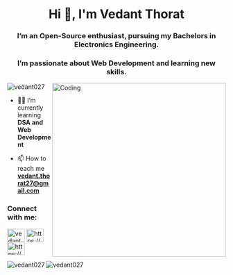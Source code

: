 <h1 align="center">Hi 👋, I'm Vedant Thorat</h1>
<h3 align="center">I’m an Open-Source enthusiast, pursuing my Bachelors in Electronics Engineering.</h3>
<h3 align="center">I’m passionate about Web Development and learning new skills.</h3>
<img align="right" alt="Coding" width="400" src="https://c.tenor.com/whgQwNlVvNkAAAAi/xero-code.gif">

<p align="left"> <img src="https://komarev.com/ghpvc/?username=vedant027&label=Profile%20views&color=0e75b6&style=flat" alt="vedant027" /> </p>

- 🧑‍💻 I’m currently learning **DSA and Web Development**

- 📫 How to reach me **vedant.thorat27@gmail.com**

<h3 align="left">Connect with me:</h3>
<p align="left">
<a href="https://twitter.com/vedant2703" target="blank"><img align="center" src="https://raw.githubusercontent.com/rahuldkjain/github-profile-readme-generator/master/src/images/icons/Social/twitter.svg" alt="vedant2703" height="30" width="40" /></a>
<a href="https://www.linkedin.com/in/vedant-thorat-24744b1b4/" target="blank"><img align="center" src="https://raw.githubusercontent.com/rahuldkjain/github-profile-readme-generator/master/src/images/icons/Social/linked-in-alt.svg" alt="https://www.linkedin.com/in/vedant-thorat-24744b1b4/" height="30" width="40" /></a>
<a href="https://www.instagram.com/vedant_027/" target="blank"><img align="center" src="https://raw.githubusercontent.com/rahuldkjain/github-profile-readme-generator/master/src/images/icons/Social/instagram.svg" alt="https://www.instagram.com/vedant_027/" height="30" width="40" /></a>
</p>


<p><img align="left" src="https://github-readme-stats.vercel.app/api/top-langs?username=vedant027&show_icons=true&locale=en&layout=compact" alt="vedant027" /></p>

<p>&nbsp;<img align="left" src="https://github-readme-stats.vercel.app/api?username=vedant027&show_icons=true&locale=en" alt="vedant027" /></p>

